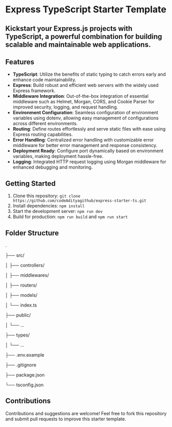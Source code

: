 # Express TypeScript Starter Template
## Kickstart your Express.js projects with TypeScript, a powerful combination for building scalable and maintainable web applications.

## Features
- **TypeScript**: Utilize the benefits of static typing to catch errors early and enhance code maintainability.
- **Express**: Build robust and efficient web servers with the widely used Express framework.
- **Middleware Integration**: Out-of-the-box integration of essential middleware such as Helmet, Morgan, CORS, and Cookie Parser for improved security, logging, and request handling.
- **Environment Configuration**: Seamless configuration of environment variables using dotenv, allowing easy management of configurations across different environments.
- **Routing**: Define routes effortlessly and serve static files with ease using Express routing capabilities.
- **Error Handling**: Centralized error handling with customizable error middleware for better error management and response consistency.
- **Deployment Ready**: Configure port dynamically based on environment variables, making deployment hassle-free.
- **Logging**: Integrated HTTP request logging using Morgan middleware for enhanced debugging and monitoring.

## Getting Started
1. Clone this repository: `git clone https://github.com/codeAdityagithub/express-starter-ts.git`
2. Install dependencies: `npm install`
3. Start the development server: `npm run dev`
4. Build for production: `npm run build` and `npm run start`

## Folder Structure
.

├── src/

│   ├── controllers/

│   ├── middlewares/

│   ├── routers/

│   ├── models/

│   └── index.ts

├── public/

│   └── ...

├── types/

│   └── ...

├── .env.example

├── .gitignore

├── package.json

└── tsconfig.json


## Contributions
Contributions and suggestions are welcome! Feel free to fork this repository and submit pull requests to improve this starter template.

